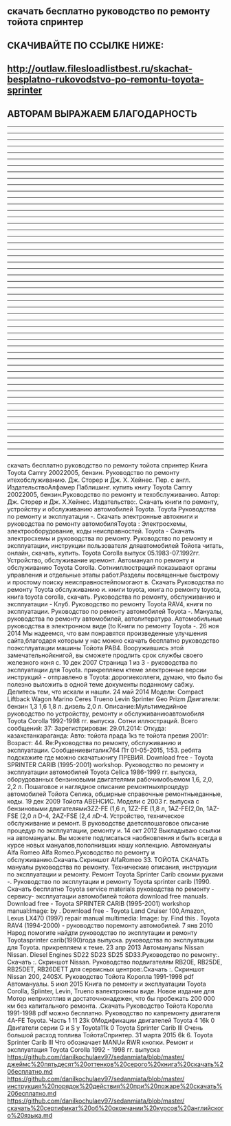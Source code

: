 скачать бесплатно руководство по ремонту тойота спринтер
--------------------------------------------------
СКАЧИВАЙТЕ ПО ССЫЛКЕ НИЖЕ:
--------------------------------------------------
http://outlaw.filesloadlistbest.ru/skachat-besplatno-rukovodstvo-po-remontu-toyota-sprinter
--------------------------------------------------
АВТОРАМ ВЫРАЖАЕМ БЛАГОДАРНОСТЬ
--------------------------------------------------
--------------------------------------------------
--------------------------------------------------
--------------------------------------------------
--------------------------------------------------
--------------------------------------------------
--------------------------------------------------
--------------------------------------------------
--------------------------------------------------
--------------------------------------------------
--------------------------------------------------
--------------------------------------------------
--------------------------------------------------
--------------------------------------------------
--------------------------------------------------
--------------------------------------------------
--------------------------------------------------
--------------------------------------------------
--------------------------------------------------
--------------------------------------------------
--------------------------------------------------
--------------------------------------------------
--------------------------------------------------
--------------------------------------------------
--------------------------------------------------
--------------------------------------------------
--------------------------------------------------
--------------------------------------------------
--------------------------------------------------
--------------------------------------------------
--------------------------------------------------
--------------------------------------------------
--------------------------------------------------
--------------------------------------------------
--------------------------------------------------
--------------------------------------------------
--------------------------------------------------
--------------------------------------------------
--------------------------------------------------
--------------------------------------------------
--------------------------------------------------
--------------------------------------------------
--------------------------------------------------
--------------------------------------------------
--------------------------------------------------
--------------------------------------------------
--------------------------------------------------
--------------------------------------------------
--------------------------------------------------
--------------------------------------------------
--------------------------------------------------
--------------------------------------------------
--------------------------------------------------
скачать бесплатно руководство по ремонту тойота спринтер Книга Toyota Camry 20022005, бензин. Руководство по ремонту итехобслуживанию. Дж. Сторер и Дж. Х. Хейнес. Пер. с англ. ИздательствоАлфамер Паблишинг. купить книгу Toyota Camry 20022005, бензин.Руководство по ремонту и техобслуживанию. Автор: Дж. Сторер и Дж. Х.Хейнес. Издательство:. Скачать книги по ремонту, устройству и обслуживанию автомобилей Toyota. Toyota Руководства по ремонту и эксплуатации -. Скачать электронные автокниги и руководства по ремонту автомобиляToyota : Электросхемы, электрооборудование, коды неисправностей. Toyota - Скачать электросхемы и руководства по ремонту. Руководство по ремонту и эксплуатации, инструкции пользователя дляавтомобилей Тойота читать, онлайн, скачать, купить. Toyota Corolla выпуск 05.1983-07.1992гг. Устройство, обслуживание иремонт. Автомануал по ремонту и обслуживанию Toyota Corolla. Сотнииллюстраций показывают органы управления и отдельные этапы работ.Разделы посвященные быстрому и простому поиску неисправностейпомогают в. Скачать Руководства по ремонту Toyota обслуживанию и. книги toyota, книга по ремонту toyota, книга toyota corolla, скачать. Руководства по ремонту, обслуживанию и эксплуатации - Клуб. Руководство по ремонту Toyota RAV4, книги по эксплуатации. Руководство по ремонту автомобилей Toyota -. Мануалы, руководства по ремонту автомобилей, автолитература. Автомобильные руководства в электронном виде (to
Книги по ремонту Toyota -. 26 ноя 2014  Мы надеемся, что вам понравятся произведенные улучшения сайта,благодаря которым у нас можно скачать бесплатно руководство поэксплуатации машины Тойота РАВ4. Вооружившись этой замечательнойкнигой, вы сможете продлить срок службы своего железного коня с. 10 дек 2007  Страница 1 из 3 - руководства по эксплуатации для Toyota. прикрепляем ктеме электронные версии инструкций - отправлено в Toyota: дорогиеколлеги, думаю, что было бы полезно выложить в одной теме документы поданному сабжу. Делитесь тем, что искали и нашли. 24 май 2014  Модели: Compact  Liftback  Wagon  Marino  Ceres  Trueno  Levin  Sprinter Geo Prizm Двигатели: бензин 1,3  1,6  1,8 л. дизель 2,0 л. Описание:Мультимедийное руководство по устройству, ремонту и обслуживаниюавтомобиля Toyota Corolla 1992-1998 гг. выпуска. Сотни иллюстраций. Всего сообщений: 37: Зарегистрирован: 29.01.2014: Откуда: казахстанкараганда: Авто: тойота прада 1кз те тойота превия 2001г: Возраст: 44. Re:Руководства по ремонту, обслуживанию и эксплуатации. Сообщениевиталик764  Пт 01-05-2015, 1:53. ребята подскажите где можно скачатькнигу ПРЕВИЯ. Download free - Toyota SPRINTER CARIB (1995-2001) workshop. Руководство по ремонту и эксплуатации автомобилей Toyota Celica 1986-1999 гг. выпуска, оборудованных бензиновыми двигателями рабочимобъемом 1,6, 2,0, 2,2 л. Пошаговое и наглядное описание ремонтныхпроцедур автомобилей Тойота Селика, обширные справочные ремонтныеданные, коды. 19 дек 2009  Тойота АВЕНСИС. Модели с 2003 г. выпуска с бензиновыми двигателями3ZZ-FE (1,6 л, 1ZZ-FE (1,8 л, 1AZ-FE(2,0n, 1AZ-FSE (2,0 л D-4, 2AZ-FSE (2,4 лD-4. Устройство, техническое обслуживание и ремонт. В руководстве даетсяпошаговое описание процедур по эксплуатации, ремонту и. 14 окт 2012  Выкладываю ссылки на автомануалы. Вы можете подписаться наобновления  и быть всегда в курсе новых мануалов,пополнивших нашу коллекцию. Автомануалы Alfa Romeo Alfa Romeo.Руководство по ремонту и обслуживанию.Скачать.Cкриншот AlfaRomeo 33. ТОЙОТА СКАЧАТЬ мануалы руководства по ремонту. Технические описания, инструкции по эксплуатации и ремонту. Ремонт Toyota Sprinter Carib своими руками -. Руководство по эксплутации и ремонту Toyota sprinter carib (1990. Скачать бесплатно Toyota service materials руководства по ремонту - сервису- эксплуатации автомобилей тойота download free manuals.
Download free - Toyota SPRINTER CARIB (1995-2001) workshop manual:Image: by .  Download free - Toyota Land Cruiser 100,Amazon, Lexus LX470 (1997) repair manual multimedia: Image: by. Find this . Toyota RAV4 (1994-2000) - руководство поремонту автомобилей. 7 янв 2010  Народ помогите найдти руководство по эксплутации и ремонту Toyotasprinter carib(1990)года выпуска. руководства по эксплуатации для Toyota. прикрепляем к теме. 23 апр 2013  Автомануалы Nissan Nissan. Diesel Engines SD22 SD23 SD25 SD33.Руководство по ремонту:. Скачать :. Cкриншот Nissan. Руководство подвигателям RB20E, RB25DE, RB25DET, RB26DETT для сервисных центров:.Скачать :. Cкриншот Nissan 200, 240SX. Руководство Тойота Королла 1991-1998 pdf  Автомануалы. 5 июл 2015  Книга по ремонту и эксплуатации Toyota Corolla, Splinter, Levin, Trueno вэлектронном виде. Новое издание для  Мотор неприхотлив и достаточнонадежен, что бы пробежать 200 000 км без капитального ремонта. .Скачать Руководство Тойота Королла 1991-1998 pdf можно бесплатно. Руководство по капремонту двигателя 4A-FE Toyota. Часть 1 11 23k 0Модификации двигателей Toyota 4 16k 0  Двигатели серии G и S у Toyota11k 0  Toyota Sprinter Carib III Очень большой расход топлива ТойотаСпринтер. 31 марта 2015 6k 6. Toyota Sprinter Carib III Что обозначает MANUи RWR кнопки. Ремонт и эксплуатация Toyota Corolla 1992 - 1998 гг. выпуска
https://github.com/danilkochulaev97/sedanmiata/blob/master/джеймс%20пятьдесят%20оттенков%20серого%20книга%20скачать%20бесплатно.md
https://github.com/danilkochulaev97/sedanmiata/blob/master/инструкция%20порядок%20действия%20при%20пожаре%20скачать%20бесплатно.md
https://github.com/danilkochulaev97/sedanmiata/blob/master/скачать%20сертификат%20об%20окончании%20курсов%20английского%20языка.md